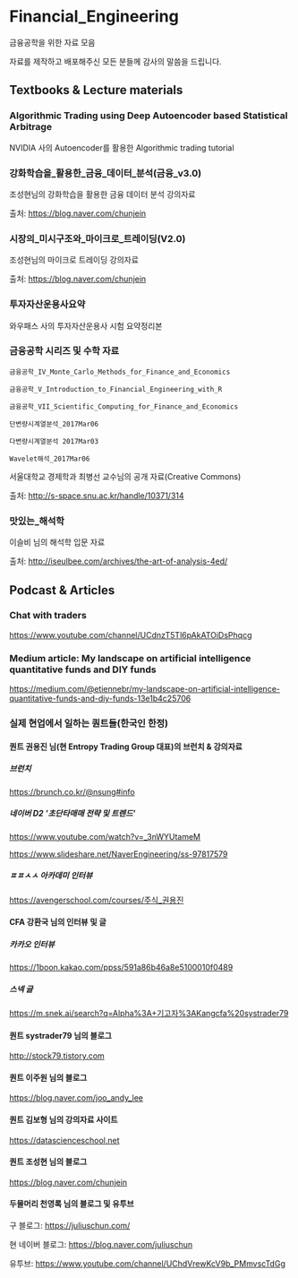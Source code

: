 # Financial_Engineering
금융공학을 위한 자료 모음

자료를 제작하고 배포해주신 모든 분들께 감사의 말씀을 드립니다.

## Textbooks & Lecture materials

### Algorithmic Trading using Deep Autoencoder based Statistical Arbitrage
NVIDIA 사의 Autoencoder를 활용한 Algorithmic trading tutorial

### 강화학습을_활용한_금융_데이터_분석(금융_v3.0)
조성현님의 강화학습을 활용한 금융 데이터 분석 강의자료

출처: https://blog.naver.com/chunjein

### 시장의_미시구조와_마이크로_트레이딩(V2.0)
조성현님의 마이크로 트레이딩 강의자료

출처: https://blog.naver.com/chunjein

### 투자자산운용사요약
와우패스 사의 투자자산운용사 시험 요약정리본

### 금융공학 시리즈 및 수학 자료
`금융공학_IV_Monte_Carlo_Methods_for_Finance_and_Economics`

`금융공학_V_Introduction_to_Financial_Engineering_with_R`

`금융공학_VII_Scientific_Computing_for_Finance_and_Economics`


`단변량시계열분석_2017Mar06`

`다변량시계열분석 2017Mar03`

`Wavelet해석_2017Mar06`

서울대학교 경제학과 최병선 교수님의 공개 자료(Creative Commons)

출처: http://s-space.snu.ac.kr/handle/10371/314

### 맛있는_해석학
이슬비 님의 해석학 입문 자료

출처: http://iseulbee.com/archives/the-art-of-analysis-4ed/

## Podcast & Articles

### Chat with traders

https://www.youtube.com/channel/UCdnzT5Tl6pAkATOiDsPhqcg


### Medium article: My landscape on artificial intelligence quantitative funds and DIY funds

https://medium.com/@etiennebr/my-landscape-on-artificial-intelligence-quantitative-funds-and-diy-funds-13e1b4c25706

### 실제 현업에서 일하는 퀀트들(한국인 한정)

#### 퀀트 권용진 님(현 Entropy Trading Group 대표)의 브런치 & 강의자료

##### 브런치

https://brunch.co.kr/@nsung#info

##### 네이버 D2 '초단타매매 전략 및 트렌드'

https://www.youtube.com/watch?v=_3nWYUtameM

https://www.slideshare.net/NaverEngineering/ss-97817579

##### ㅍㅍㅅㅅ 아카데미 인터뷰

https://avengerschool.com/courses/주식_권용진

#### CFA 강환국 님의 인터뷰 및 글


##### 카카오 인터뷰

https://1boon.kakao.com/ppss/591a86b46a8e5100010f0489

##### 스넥 글

https://m.snek.ai/search?q=Alpha%3A+기고자%3AKangcfa%20systrader79


#### 퀀트 systrader79 님의 블로그

http://stock79.tistory.com


#### 퀀트 이주원 님의 블로그

https://blog.naver.com/joo_andy_lee


#### 퀀트 김보형 님의 강의자료 사이트

https://datascienceschool.net


#### 퀀트 조성현 님의 블로그

https://blog.naver.com/chunjein


#### 두물머리 천영록 님의 블로그 및 유투브

구 블로그: https://juliuschun.com/

현 네이버 블로그: https://blog.naver.com/juliuschun

유투브: https://www.youtube.com/channel/UChdVrewKcV9b_PMmvscTdGg
